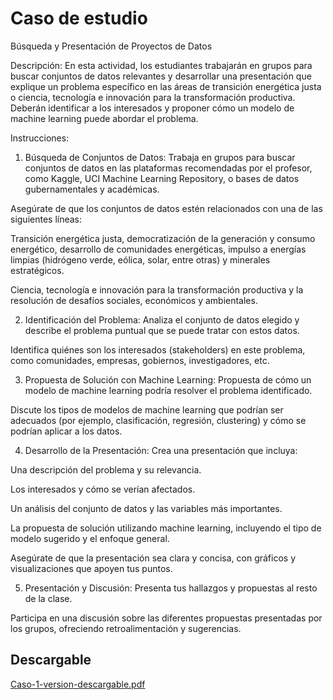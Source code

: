 # Caso de estudio 

Búsqueda y Presentación de Proyectos de Datos

Descripción:
En esta actividad, los estudiantes trabajarán en grupos para buscar conjuntos de datos relevantes y desarrollar una presentación que explique un problema específico en las áreas de transición energética justa o ciencia, tecnología e innovación para la transformación productiva. Deberán identificar a los interesados y proponer cómo un modelo de machine learning puede abordar el problema.

Instrucciones:

1. Búsqueda de Conjuntos de Datos:
Trabaja en grupos para buscar conjuntos de datos en las plataformas recomendadas por el profesor, como Kaggle, UCI Machine Learning Repository, o bases de datos gubernamentales y académicas.

Asegúrate de que los conjuntos de datos estén relacionados con una de las siguientes líneas:

Transición energética justa, democratización de la generación y consumo energético, desarrollo de comunidades energéticas, impulso a energías limpias (hidrógeno verde, eólica, solar, entre otras) y minerales estratégicos.

Ciencia, tecnología e innovación para la transformación productiva y la resolución de desafíos sociales, económicos y ambientales.

2. Identificación del Problema:
Analiza el conjunto de datos elegido y describe el problema puntual que se puede tratar con estos datos.

Identifica quiénes son los interesados (stakeholders) en este problema, como comunidades, empresas, gobiernos, investigadores, etc.

3. Propuesta de Solución con Machine Learning:
Propuesta de cómo un modelo de machine learning podría resolver el problema identificado.

Discute los tipos de modelos de machine learning que podrían ser adecuados (por ejemplo, clasificación, regresión, clustering) y cómo se podrían aplicar a los datos.

4. Desarrollo de la Presentación:
Crea una presentación que incluya:

Una descripción del problema y su relevancia.

Los interesados y cómo se verían afectados.

Un análisis del conjunto de datos y las variables más importantes.

La propuesta de solución utilizando machine learning, incluyendo el tipo de modelo sugerido y el enfoque general.

Asegúrate de que la presentación sea clara y concisa, con gráficos y visualizaciones que apoyen tus puntos.

5. Presentación y Discusión:
Presenta tus hallazgos y propuestas al resto de la clase.

Participa en una discusión sobre las diferentes propuestas presentadas por los grupos, ofreciendo retroalimentación y sugerencias.

## Descargable

[Caso-1-version-descargable.pdf](./Caso-1-version-descargable.pdf)

